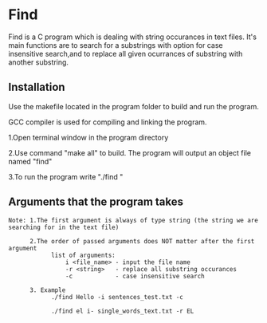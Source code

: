 # Find

Find is a C program which is dealing with string occurances in text files.
It's main functions are to search for a substrings with option for case insensitive search,and to replace all given ocurrances of substring with another substring. 

## Installation

Use the makefile located in the program folder to build and run the program.

GCC compiler is used for compiling and linking the program.

1.Open terminal window in the program directory

2.Use command "make all" to build. The program will output
an object file named "find"

3.To run the program write "./find <args>"

## Arguments that the program takes
	Note: 1.The first argument is always of type string (the string we are searching for in the text file)

		  2.The order of passed arguments does NOT matter after the first argument
		  		list of arguments:
		  			i <file_name> - input the file name
		  			-r <string>   - replace all substring occurances 
		  			-c 			  - case insensitive search  

		  3. Example
		  		./find Hello -i sentences_test.txt -c

		  		./find el i- single_words_text.txt -r EL

